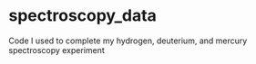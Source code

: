 # spectroscopy_data
Code I used to complete my hydrogen, deuterium, and mercury spectroscopy experiment
